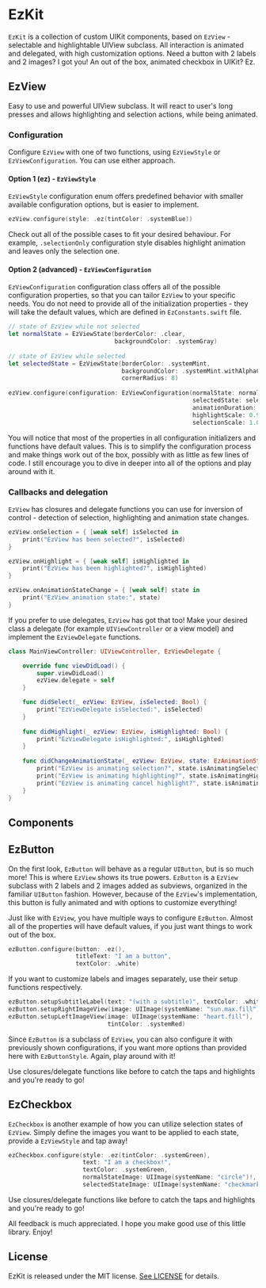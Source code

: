# EzKit

`EzKit` is a collection of custom UIKit components, based on `EzView` - selectable and highlightable UIView subclass. All interaction is animated and delegated, with high customization options. Need a button with 2 labels and 2 images? I got you! An out of the box, animated checkbox in UIKit? Ez.

## EzView

Easy to use and powerful UIView subclass. It will react to user's long presses and allows highlighting and selection actions, while being animated.

### Configuration

Configure `EzView` with one of two functions, using `EzViewStyle` or `EzViewConfiguration`. You can use either approach.

#### Option 1 (ez) - `EzViewStyle`

`EzViewStyle` configuration enum offers predefined behavior with smaller available configuration options, but is easier to implement. 

```swift
ezView.configure(style: .ez(tintColor: .systemBlue))
```
Check out all of the possible cases to fit your desired behaviour. For example, `.selectionOnly` configuration style disables highlight animation and leaves only the selection one.

#### Option 2 (advanced) - `EzViewConfiguration`

`EzViewConfiguration` configuration class offers all of the possible configuration properties, so that you can tailor `EzView` to your specific needs. You do not need to provide all of the initialization properties - they will take the default values, which are defined in `EzConstants.swift` file.

```swift
// state of EzView while not selected
let normalState = EzViewState(borderColor: .clear,
                              backgroundColor: .systemGray)
                                      
// state of EzView while selected
let selectedState = EzViewState(borderColor: .systemMint,
                                backgroundColor: .systemMint.withAlphaComponent(0.3),
                                cornerRadius: 8)
        
ezView.configure(configuration: EzViewConfiguration(normalState: normalState,
                                                    selectedState: selectedState,
                                                    animationDuration: 0.3,
                                                    highlightScale: 0.95,
                                                    selectionScale: 1.05))
```
You will notice that most of the properties in all configuration initializers and functions have default values. This is to simplify the configuration process and make things work out of the box, possibly with as little as few lines of code. I still encourage you to dive in deeper into all of the options and play around with it.

### Callbacks and delegation

`EzView` has closures and delegate functions you can use for inversion of control - detection of selection, highlighting and animation state changes.

```swift
ezView.onSelection = { [weak self] isSelected in
    print("EzView has been selected?", isSelected)
}

ezView.onHighlight = { [weak self] isHighlighted in
    print("EzView has been highlighted?", isHighlighted)
}

ezView.onAnimationStateChange = { [weak self] state in
    print("EzView animation state:", state)
}
```

If you prefer to use delegates, `EzView` has got that too! Make your desired class a delegate (for example `UIViewController` or a view model) and implement the `EzViewDelegate` functions.

```swift
class MainViewController: UIViewController, EzViewDelegate {

    override func viewDidLoad() {
        super.viewDidLoad()
        ezView.delegate = self
    }

    func didSelect(_ ezView: EzView, isSelected: Bool) {
        print("EzViewDelegate isSelected:", isSelected)
    }
    
    func didHighlight(_ ezView: EzView, isHighlighted: Bool) {
        print("EzViewDelegate isHighlighted:", isHighlighted)
    }
    
    func didChangeAnimationState(_ ezView: EzView, state: EzAnimationState) {
        print("EzView is animating selection?", state.isAnimatingSelection)
        print("EzView is animating highlighting?", state.isAnimatingHighlight)
        print("EzView is animating cancel highlight?", state.isAnimatingCancelHighlight)
    }
}
```

## Components

## EzButton

On the first look, `EzButton` will behave as a regular `UIButton`, but is so much more! This is where `EzView` shows its true powers. `EzButton` is a `EzView` subclass with 2 labels and 2 images added as subviews, organized in the familiar `UIButton` fashion. However, because of the `EzView`'s implementation, this button is fully animated and with options to customize everything!

Just like with `EzView`, you have multiple ways to configure `EzButton`. Almost all of the properties will have default values, if you just want things to work out of the box.
```swift
ezButton.configure(button: .ez(),
                   titleText: "I am a button",
                   textColor: .white)
```

If you want to customize labels and images separately, use their setup functions respectively.

```swift
ezButton.setupSubtitleLabel(text: "(with a subtitle)", textColor: .white)
ezButton.setupRightImageView(image: UIImage(systemName: "sun.max.fill"))
ezButton.setupLeftImageView(image: UIImage(systemName: "heart.fill"),
                            tintColor: .systemRed)
```

Since `EzButton` is a subclass of `EzView`, you can also configure it with previously shown configurations, if you want more options than provided here with `EzButtonStyle`. Again, play around with it!

Use closures/delegate functions like before to catch the taps and highlights and you're ready to go!

## EzCheckbox

`EzCheckbox` is another example of how you can utilize selection states of `EzView`. Simply define the images you want to be applied to each state, provide a `EzViewStyle` and tap away!

```swift
ezCheckbox.configure(style: .ez(tintColor: .systemGreen),
                     text: "I am a checkbox!",
                     textColor: .systemGreen,
                     normalStateImage: UIImage(systemName: "circle")!,
                     selectedStateImage: UIImage(systemName: "checkmark.circle")!)
```

Use closures/delegate functions like before to catch the taps and highlights and you're ready to go!

All feedback is much appreciated. I hope you make good use of this little library. Enjoy!

## License

EzKit is released under the MIT license. [See LICENSE](https://github.com/dusan-dudukovic/EzKit/blob/master/LICENSE) for details.
